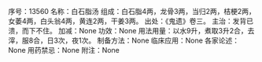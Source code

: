 序号：13560
名称：白石脂汤
组成：白石脂4两，龙骨3两，当归2两，桔梗2两，女萎4两，白头翁4两，黄连2两，干姜3两。
出处：《鬼遗》卷三。
主治：发背已溃，而下不住。
加减：None
功效：None
用法用量：以水9升，煮取3升2合，去滓，服8合，日3次，夜1次。
制备方法：None
临床应用：None
各家论述：None
用药禁忌：None
附注：None
